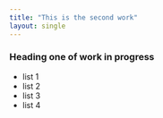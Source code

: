```yaml
---
title: "This is the second work"
layout: single
---
```

### Heading one of work in progress 

- list 1
- list 2
- list 3
- list 4